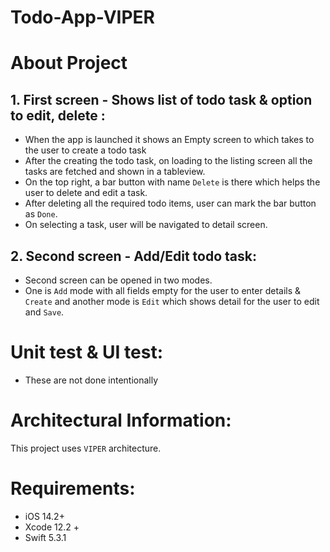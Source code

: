 # Todo-App-VIPER

# About Project 

## 1. First screen - Shows list of todo task & option to edit, delete : 
- When the app is launched it shows an Empty screen to which takes to the user to create a todo task 
- After the creating the todo task, on loading to the listing screen all the tasks are fetched and shown  in a tableview.
- On the top right, a bar button with name `Delete` is there which helps the user to delete and edit a task. 
- After deleting all the required todo items, user can mark the bar button as `Done`.
- On selecting a task, user will be navigated to detail screen. 

## 2. Second screen - Add/Edit todo task: 
- Second screen can be opened in two modes. 
- One is `Add` mode with all fields empty for the user to enter details & `Create` and another mode is `Edit` which shows detail for the user to edit and `Save`. 

# Unit test & UI test:
- These are not done intentionally 

# Architectural Information:
This project uses `VIPER` architecture.

# Requirements:
* iOS 14.2+
* Xcode 12.2 +
* Swift 5.3.1

